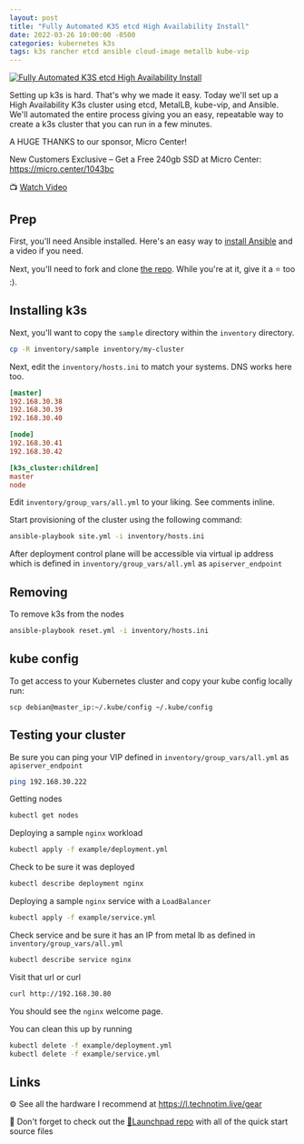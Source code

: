 ```yaml
---
layout: post
title: "Fully Automated K3S etcd High Availability Install"
date: 2022-03-26 10:00:00 -0500
categories: kubernetes k3s
tags: k3s rancher etcd ansible cloud-image metallb kube-vip
---
```


[![Fully Automated K3S etcd High Availability Install](https://img.youtube.com/vi/CbkEWcUZ7zM/0.jpg)](https://www.youtube.com/watch?v=CbkEWcUZ7zM "Fully Automated K3S etcd High Availability Install")

Setting up k3s is hard.  That's why we made it easy.  Today we'll set up a High Availability K3s cluster using etcd, MetalLB, kube-vip, and Ansible.  We'll automated the entire process giving you an easy, repeatable way to create a k3s cluster that you can run in a few minutes.

A HUGE THANKS to our sponsor, Micro Center! 

New Customers Exclusive – Get a Free 240gb SSD at Micro Center: <https://micro.center/1043bc>

📺 [Watch Video](https://www.youtube.com/watch?v=CbkEWcUZ7zM)

## Prep

First, you'll need Ansible installed.  Here's an easy way to [install Ansible](https://docs.technotim.live/posts/ansible-automation/) and a video if you need.

Next, you'll need to fork and clone [the repo](https://github.com/techno-tim/k3s-ansible).  While you're at it, give it a ⭐ too :).

## Installing k3s

Next, you'll want to copy the `sample` directory within the `inventory` directory.

```bash
cp -R inventory/sample inventory/my-cluster
```

Next, edit the `inventory/hosts.ini` to match your systems.  DNS works here too.

```ini
[master]
192.168.30.38
192.168.30.39
192.168.30.40

[node]
192.168.30.41
192.168.30.42

[k3s_cluster:children]
master
node
```

Edit `inventory/group_vars/all.yml`  to your liking.  See comments inline.

Start provisioning of the cluster using the following command:

```bash
ansible-playbook site.yml -i inventory/hosts.ini
```

After deployment control plane will be accessible via virtual ip address which is defined in `inventory/group_vars/all.yml` as `apiserver_endpoint`

## Removing

To remove k3s from the nodes

```bash
ansible-playbook reset.yml -i inventory/hosts.ini
```

## kube config
To get access to your Kubernetes cluster and copy your kube config locally run:

```
scp debian@master_ip:~/.kube/config ~/.kube/config
```

## Testing your cluster

Be sure you can ping your VIP defined in `inventory/group_vars/all.yml` as `apiserver_endpoint`

```bash
ping 192.168.30.222
```

Getting nodes

```bash
kubectl get nodes
```

Deploying a sample `nginx` workload

```bash
kubectl apply -f example/deployment.yml
```

Check to be sure it was deployed

```bash
kubectl describe deployment nginx
```


Deploying a sample `nginx` service with a `LoadBalancer`

```bash
kubectl apply -f example/service.yml
```


Check service and be sure it has an IP from metal lb as defined in `inventory/group_vars/all.yml`

```bash
kubectl describe service nginx
```

Visit that url or curl 

```bash
curl http://192.168.30.80
```

You should see the `nginx` welcome page.


You can clean this up by running

```bash
kubectl delete -f example/deployment.yml
kubectl delete -f example/service.yml
```


## Links

⚙️ See all the hardware I recommend at <https://l.technotim.live/gear>

🚀 Don't forget to check out the [🚀Launchpad repo](https://l.technotim.live/quick-start) with all of the quick start source files

